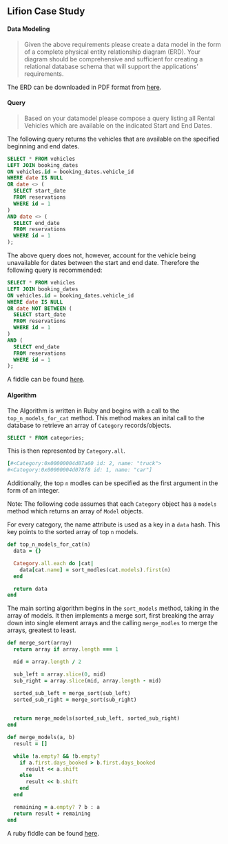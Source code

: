 ## Lifion Case Study

#### Data Modeling
> Given the above requirements please create a data model in the form of a complete physical entity relationship diagram (ERD). Your diagram should be comprehensive and sufficient for creating a relational database schema that will support the applications’ requirements.

The ERD can be downloaded in PDF format from [here](https://www.lucidchart.com/publicSegments/view/f076239c-31f1-465d-aeb1-07cae297c933).

#### Query
> Based on your datamodel please compose a query listing all Rental Vehicles which are available on the indicated Start and End Dates.

The following query returns the vehicles that are available on the specified beginning and end dates.

```SQL
SELECT * FROM vehicles
LEFT JOIN booking_dates
ON vehicles.id = booking_dates.vehicle_id
WHERE date IS NULL
OR date <> (
  SELECT start_date
  FROM reservations
  WHERE id = 1
)
AND date <> (
  SELECT end_date
  FROM reservations
  WHERE id = 1
);
```

The above query does not, however, account for the vehicle being unavailable for dates between the start and end date. Therefore the following query is recommended:

```SQL
SELECT * FROM vehicles
LEFT JOIN booking_dates
ON vehicles.id = booking_dates.vehicle_id
WHERE date IS NULL
OR date NOT BETWEEN (
  SELECT start_date
  FROM reservations
  WHERE id = 1
)
AND (
  SELECT end_date
  FROM reservations
  WHERE id = 1
);
```
A fiddle can be found [here](http://sqlfiddle.com/#!9/656a83/6).

#### Algorithm

The Algorithm is written in Ruby and begins with a call to the `top_n_models_for_cat` method. This method makes an inital call to the database to retrieve an array of `Category` records/objects.

```SQL
SELECT * FROM categories;
```

This is then represented by `Category.all`.

```ruby
[#<Category:0x00000004d07a60 id: 2, name: "truck">
#<Category:0x00000004d078f8 id: 1, name: "car"]
```

Additionally, the top `n` modles can be specified as the first argument in the form of an integer.

Note: The following code assumes that each `Category` object has a `models` method which returns an array of `Model` objects.

For every category, the name attribute is used as a key in a `data` hash. This key points to the sorted array of top `n` models.

```ruby
def top_n_models_for_cat(n)
  data = {}

  Category.all.each do |cat|
    data[cat.name] = sort_modles(cat.models).first(n)
  end

  return data
end
```

The main sorting algorithm begins in the `sort_models` method, taking in the array of models. It then implements a merge sort, first breaking the array down into single element arrays and the calling `merge_modles` to merge the arrays, greatest to least.

```ruby
def merge_sort(array)
  return array if array.length === 1

  mid = array.length / 2

  sub_left = array.slice(0, mid)
  sub_right = array.slice(mid, array.length - mid)

  sorted_sub_left = merge_sort(sub_left)
  sorted_sub_right = merge_sort(sub_right)
 

  return merge_models(sorted_sub_left, sorted_sub_right)
end

def merge_models(a, b)
  result = []

  while !a.empty? && !b.empty?
    if a.first.days_booked > b.first.days_booked
      result << a.shift
    else
      result << b.shift  
    end  
  end

  remaining = a.empty? ? b : a
  return result + remaining
end
```

A ruby fiddle can be found [here](https://repl.it/KQQH/0).